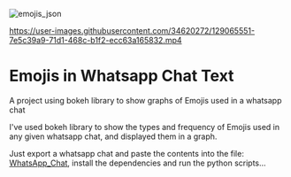 ![emojis_json](https://user-images.githubusercontent.com/34620272/129067899-bbcae95d-62d8-420b-96db-2d8ad4a62c0b.png)


https://user-images.githubusercontent.com/34620272/129065551-7e5c39a9-71d1-468c-b1f2-ecc63a165832.mp4

# Emojis in Whatsapp Chat Text
A project using bokeh library to show graphs of Emojis used in a whatsapp chat

I've used bokeh library to show the types and frequency of Emojis used in any given whatsapp chat, and displayed them in a graph.

Just export a whatsapp chat and paste the contents into the file: [WhatsApp_Chat](./WhatsApp_Chat.txt), install the dependencies and run the python scripts...



